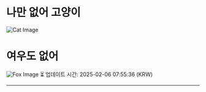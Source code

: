 
# 나만 없어 고양이

![Cat Image](https://cdn2.thecatapi.com/images/btt.jpg)

# 여우도 없어
![Fox Image](https://randomfox.ca/images/121.jpg)
⏳ 업데이트 시간: 2025-02-06 07:55:36 (KRW)

---
